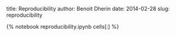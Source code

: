 title: Reproducibility
author: Benoit Dherin
date: 2014-02-28
slug: reproducibility

{% notebook reproducibility.ipynb cells[:] %}


